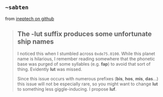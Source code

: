 ## `~sabten`
from [ineptech on github](https://github.com/urbit/urbit/issues/774)

> ## The -lut suffix produces some unfortunate ship names
>
> I noticed this when I stumbled across `0xde75.0100`. While this planet name is hilarious, I remember reading somewhere that the phonetic base was purged of some syllables (e.g. **fap**) to avoid that sort of thing. Evidently **lut** was missed.
> 
> Since this issue occurs with numerous prefixes (**bis**, **hos**, **mis**, **das**...) this issue will not be especially rare, so you might want to change **lut** to something less giggle-inducing. I propose **luf**.
